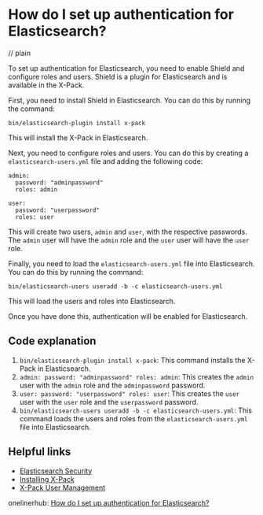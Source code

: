 # How do I set up authentication for Elasticsearch?
// plain

To set up authentication for Elasticsearch, you need to enable Shield and configure roles and users. Shield is a plugin for Elasticsearch and is available in the X-Pack.

First, you need to install Shield in Elasticsearch. You can do this by running the command:

```
bin/elasticsearch-plugin install x-pack
```

This will install the X-Pack in Elasticsearch.

Next, you need to configure roles and users. You can do this by creating a `elasticsearch-users.yml` file and adding the following code:

```
admin:
  password: "adminpassword"
  roles: admin

user:
  password: "userpassword"
  roles: user
```

This will create two users, `admin` and `user`, with the respective passwords. The `admin` user will have the `admin` role and the `user` user will have the `user` role.

Finally, you need to load the `elasticsearch-users.yml` file into Elasticsearch. You can do this by running the command:

```
bin/elasticsearch-users useradd -b -c elasticsearch-users.yml
```

This will load the users and roles into Elasticsearch.

Once you have done this, authentication will be enabled for Elasticsearch.

## Code explanation


1. `bin/elasticsearch-plugin install x-pack`: This command installs the X-Pack in Elasticsearch.
2. `admin: password: "adminpassword" roles: admin`: This creates the `admin` user with the `admin` role and the `adminpassword` password.
3. `user: password: "userpassword" roles: user`: This creates the `user` user with the `user` role and the `userpassword` password.
4. `bin/elasticsearch-users useradd -b -c elasticsearch-users.yml`: This command loads the users and roles from the `elasticsearch-users.yml` file into Elasticsearch.

## Helpful links

- [Elasticsearch Security](https://www.elastic.co/guide/en/x-pack/current/security-getting-started.html)
- [Installing X-Pack](https://www.elastic.co/guide/en/x-pack/current/installing-xpack.html)
- [X-Pack User Management](https://www.elastic.co/guide/en/x-pack/current/managing-users.html)

onelinerhub: [How do I set up authentication for Elasticsearch?](https://onelinerhub.com/elasticsearch/how-do-i-set-up-authentication-for-elasticsearch)